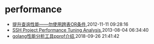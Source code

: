 # performance
* [提升查询性能——勿使用跨表OR条件](/2012/2012-11-11-not-use-or-for-cross-table-join),2012-11-11 09:28:16
* [SSH Project Performance Tuning Analysis](/2013/2013-08-04-ssh-project-performance-tuning-analiysis),2013-08-04 06:34:40
* [golang性能分析工具pprof介绍](/2018/2018-09-26-golang-pprof-intro),2018-09-26 21:41:42
